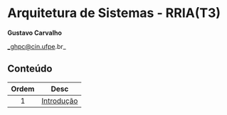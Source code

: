 # Arquitetura de Sistemas - RRIA(T3)
**Gustavo Carvalho**

_ghpc@cin.ufpe.br_

## Conteúdo
| Ordem | Desc |
| :---: | :---: |
| 1 | [Introdução](01_introducao.md) |